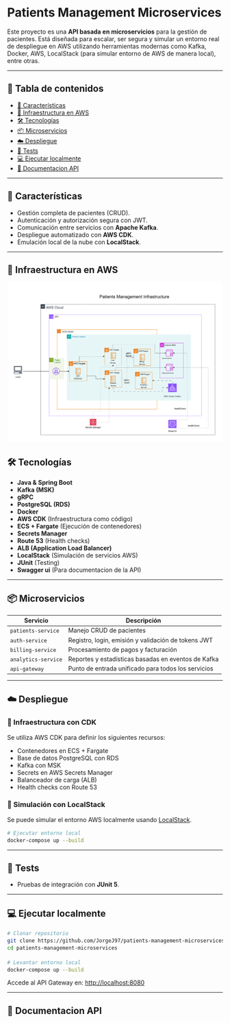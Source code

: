 #  Patients Management Microservices

Este proyecto es una **API basada en microservicios** para la gestión de pacientes. Está diseñada para escalar, ser segura y simular un entorno real de despliegue en AWS utilizando herramientas modernas como Kafka, Docker, AWS, LocalStack (para simular entorno de AWS de manera local), entre otras.

---

## 📌 Tabla de contenidos

- [🚀 Características](#-características)
- [🧩 Infraestructura en AWS](#-infraestructura)
- [🛠️ Tecnologías](#-tecnologías)
- [📦 Microservicios](#-microservicios)
- [☁️ Despliegue](#-despliegue)
- [🧪 Tests](#-tests)
- [💻 Ejecutar localmente](#-ejecutar-localmente)
- [📖 Documentacion API](#-documentacionAPI)
---

## 🚀 Características

- Gestión completa de pacientes (CRUD).
- Autenticación y autorización segura con JWT.
- Comunicación entre servicios con **Apache Kafka**.
- Despliegue automatizado con **AWS CDK**.
- Emulación local de la nube con **LocalStack**.

---

## 🧩 Infraestructura en AWS
![Infrastructure](./infrastructure/assets/Patients-Management-Infrastructure-diagram.drawio.png)


## 🛠️ Tecnologías

- **Java & Spring Boot**
- **Kafka (MSK)**
- **gRPC**
- **PostgreSQL (RDS)**
- **Docker**
- **AWS CDK** (Infraestructura como código)
- **ECS + Fargate** (Ejecución de contenedores)
- **Secrets Manager**
- **Route 53** (Health checks)
- **ALB (Application Load Balancer)**
- **LocalStack** (Simulación de servicios AWS)
- **JUnit** (Testing)
- **Swagger ui** (Para documentacion de la API)

---

## 📦 Microservicios

| Servicio           | Descripción                                           |
|--------------------|-------------------------------------------------------|
| `patients-service` | Manejo CRUD de pacientes                              |
| `auth-service`     | Registro, login, emisión y validación de tokens JWT  |
| `billing-service`  | Procesamiento de pagos y facturación                  |
| `analytics-service`| Reportes y estadísticas basadas en eventos de Kafka  |
| `api-gateway`      | Punto de entrada unificado para todos los servicios  |

---

## ☁️ Despliegue

### 🧱 Infraestructura con CDK

Se utiliza AWS CDK para definir los siguientes recursos:

- Contenedores en ECS + Fargate
- Base de datos PostgreSQL con RDS
- Kafka con MSK
- Secrets en AWS Secrets Manager
- Balanceador de carga (ALB)
- Health checks con Route 53

### 🧪 Simulación con LocalStack

Se puede simular el entorno AWS localmente usando [LocalStack](https://github.com/localstack/localstack).

```bash
# Ejecutar entorno local
docker-compose up --build
```

---

## 🧪 Tests

- Pruebas de integración con **JUnit 5**.

---

## 💻 Ejecutar localmente

```bash
# Clonar repositorio
git clone https://github.com/JorgeJ97/patients-management-microservices.git
cd patients-management-microservices

# Levantar entorno local
docker-compose up --build
```

Accede al API Gateway en: [http://localhost:8080](http://localhost:8080)

---

## 📖 Documentacion API




